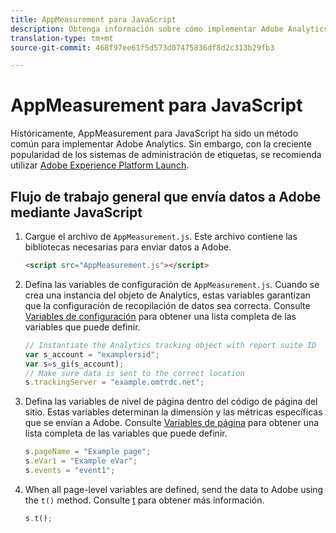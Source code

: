 ```yaml
---
title: AppMeasurement para JavaScript
description: Obtenga información sobre cómo implementar Adobe Analytics mediante JavaScript sin un sistema de administración de etiquetas.
translation-type: tm+mt
source-git-commit: 468f97ee61f5d573d07475836df8d2c313b29fb3

---
```



# AppMeasurement para JavaScript

Históricamente, AppMeasurement para JavaScript ha sido un método común para implementar Adobe Analytics. Sin embargo, con la creciente popularidad de los sistemas de administración de etiquetas, se recomienda utilizar [Adobe Experience Platform Launch](../launch/overview.md).

## Flujo de trabajo general que envía datos a Adobe mediante JavaScript

1. Cargue el archivo de `AppMeasurement.js`. Este archivo contiene las bibliotecas necesarias para enviar datos a Adobe.

   ```html
   <script src="AppMeasurement.js"></script>
   ```

2. Defina las variables de configuración de `AppMeasurement.js`. Cuando se crea una instancia del objeto de Analytics, estas variables garantizan que la configuración de recopilación de datos sea correcta. Consulte [Variables de configuración](../vars/config-vars/configuration-variables.md) para obtener una lista completa de las variables que puede definir.

   ```js
   // Instantiate the Analytics tracking object with report suite ID
   var s_account = "examplersid";
   var s=s_gi(s_account);
   // Make sure data is sent to the correct location
   s.trackingServer = "example.omtrdc.net";
   ```

3. Defina las variables de nivel de página dentro del código de página del sitio. Estas variables determinan la dimensión y las métricas específicas que se envían a Adobe. Consulte [Variables de página](../vars/page-vars/page-variables.md) para obtener una lista completa de las variables que puede definir.

   ```js
   s.pageName = "Example page";
   s.eVar1 = "Example eVar";
   s.events = "event1";
   ```

4. When all page-level variables are defined, send the data to Adobe using the `t()` method. Consulte [t](../vars/functions/t-method.md) para obtener más información.

   ```js
   s.t();
   ```
